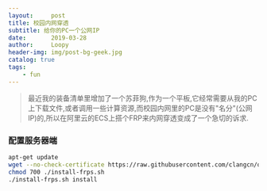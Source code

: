 ```yaml
---
layout:     post
title: 校园内网穿透
subtitle: 给你的PC一个公网IP
date:       2019-03-28
author:     Loopy
header-img: img/post-bg-geek.jpg
catalog: true
tags:
    - fun
---
```


> 最近我的装备清单里增加了一个苏菲狗,作为一个平板,它经常需要从我的PC上下载文件,或者调用一些计算资源,而校园内网里的PC是没有"名分"(公网IP)的,所以在阿里云的ECS上搭个FRP来内网穿透变成了一个急切的诉求.

### 配置服务器端
``` sh
apt-get update
wget --no-check-certificate https://raw.githubusercontent.com/clangcn/onekey-install-shell/master/frps/install-frps.sh -O ./install-frps.sh
chmod 700 ./install-frps.sh
./install-frps.sh install
```
